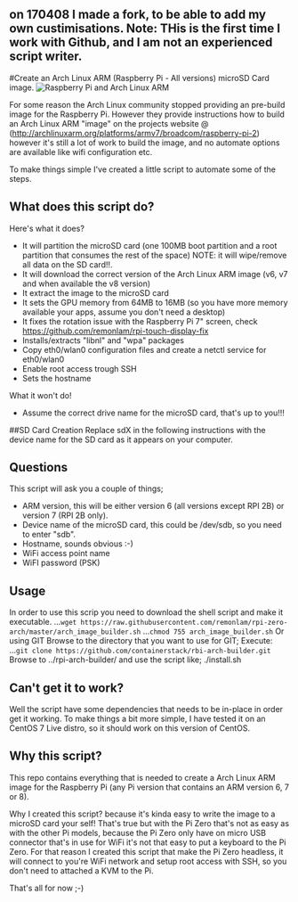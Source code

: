 on 170408 I made a fork, to be able to add my own custimisations. 
Note: THis is the first time I work with Github, and I am not an experienced script writer.
---

#Create an Arch Linux ARM (Raspberry Pi - All versions) microSD Card image.
![Raspberry Pi and Arch Linux ARM](/images/rpi_arm_banner.png)

For some reason the Arch Linux community stopped providing an pre-build image for the Raspberry Pi.
However they provide instructions how to build an Arch Linux ARM "image" on the projects website @ (http://archlinuxarm.org/platforms/armv7/broadcom/raspberry-pi-2) however it's still a lot of work to build the image, and no automate options are available like wifi configuration etc.

To make things simple I've created a little script to automate some of the steps.

## What does this script do?
Here's what it does?
  - It will partition the microSD card (one 100MB boot partition and a root partition that consumes the rest of the space) NOTE: it will wipe/remove all data on the SD card!!.
  - It will download the correct version of the Arch Linux ARM image (v6, v7 and when available the v8 version)
  - It extract the image to the microSD card
  - It sets the GPU memory from 64MB to 16MB (so you have more memory available your apps, assume you don't need a desktop)
  - It fixes the rotation issue with the Raspberry Pi 7" screen, check https://github.com/remonlam/rpi-touch-display-fix
  - Installs/extracts "libnl" and "wpa" packages
  - Copy eth0/wlan0 configuration files and create a netctl service for eth0/wlan0
  - Enable root access trough SSH
  - Sets the hostname

What it won't do!
  - Assume the correct drive name for the microSD card, that's up to you!!!

##SD Card Creation
Replace sdX in the following instructions with the device name for the SD card as it appears on your computer.

## Questions
This script will ask you a couple of things;
  - ARM version, this will be either version 6 (all versions except RPI 2B) or version 7 (RPI 2B only).
  - Device name of the microSD card, this could be /dev/sdb, so you need to enter "sdb".
  - Hostname, sounds obvious :-)
  - WiFi access point name
  - WiFI password (PSK)

## Usage
In order to use this scrip you need to download the shell script and make it executable.
...```wget https://raw.githubusercontent.com/remonlam/rpi-zero-arch/master/arch_image_builder.sh```
...```chmod 755 arch_image_builder.sh```
Or using GIT
Browse to the directory that you want to use for GIT;
Execute: ...```git clone https://github.com/containerstack/rbi-arch-builder.git```
Browse to ../rpi-arch-builder/ and use the script like; ./install.sh

## Can't get it to work?
Well the script have some dependencies that needs to be in-place in order get it working.
To make things a bit more simple, I have tested it on an CentOS 7 Live distro, so it should work on this version of CentOS.

## Why this script?
This repo contains everything that is needed to create a Arch Linux ARM image for the Raspberry Pi (any Pi version that contains an ARM version 6, 7 or 8).

Why I created this script? because it's kinda easy to write the image to a microSD card your self!
That's true but with the Pi Zero that's not as easy as with the other Pi models, because the Pi Zero only have on micro USB connector that's in use for WiFi it's not that easy to put a keyboard to the Pi Zero.
For that reason I created this script that make the Pi Zero headless, it will connect to you're WiFi network and setup root access with SSH, so you don't need to attached a KVM to the Pi.

That's all for now ;-)

